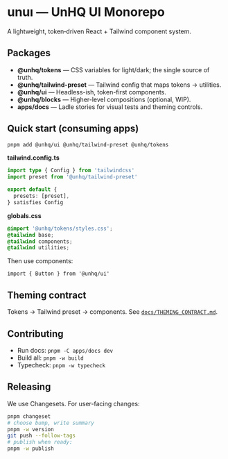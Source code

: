 # unuı — UnHQ UI Monorepo

A lightweight, token‑driven React + Tailwind component system.

## Packages
- **@unhq/tokens** — CSS variables for light/dark; the single source of truth.
- **@unhq/tailwind-preset** — Tailwind config that maps tokens → utilities.
- **@unhq/ui** — Headless-ish, token-first components.
- **@unhq/blocks** — Higher-level compositions (optional, WIP).
- **apps/docs** — Ladle stories for visual tests and theming controls.

## Quick start (consuming apps)

```bash
pnpm add @unhq/ui @unhq/tailwind-preset @unhq/tokens
```

**tailwind.config.ts**

```ts
import type { Config } from 'tailwindcss'
import preset from '@unhq/tailwind-preset'

export default {
  presets: [preset],
} satisfies Config
```

**globals.css**
```css
@import '@unhq/tokens/styles.css';
@tailwind base;
@tailwind components;
@tailwind utilities;
```

Then use components:
```tsx
import { Button } from '@unhq/ui'
```

## Theming contract

Tokens → Tailwind preset → components. See [`docs/THEMING_CONTRACT.md`](docs/THEMING_CONTRACT.md).

## Contributing

- Run docs: `pnpm -C apps/docs dev`
- Build all: `pnpm -w build`
- Typecheck: `pnpm -w typecheck`

## Releasing

We use Changesets. For user-facing changes:
```bash
pnpm changeset
# choose bump, write summary
pnpm -w version
git push --follow-tags
# publish when ready:
pnpm -w publish
```
